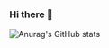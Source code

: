 ### Hi there 👋

![Anurag's GitHub stats](https://github-readme-stats.vercel.app/api?username=claudioitalian12&show_icons=true)
